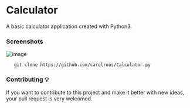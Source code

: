 # Calculator 
A basic calculator application created with Python3. 

### Screenshots

![image](https://user-images.githubusercontent.com/56852060/128908610-24832729-e380-41db-ac8f-06e70a526d80.png)



       git clone https://github.com/carolroos/Calculator.py

### Contributing 💡
If you want to contribute to this project and make it better with new ideas, your pull request is very welcomed.
